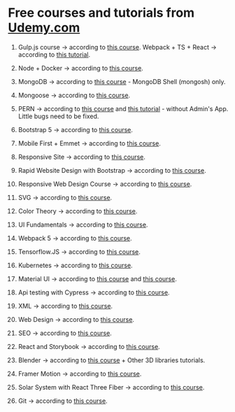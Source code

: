# Free courses and tutorials from [Udemy.com](https://www.udemy.com/)

1. Gulp.js course -> according to [this course](https://www.udemy.com/course/build-a-web-developer-starter-kit). Webpack +
   TS + React -> according to
   [this tutorial](https://dev.to/shivampawar/setup-react-application-using-typescript-and-webpack-2kn6).

2. Node + Docker -> according to [this course](https://www.udemy.com/course/build-and-deploy-a-nodejs-api).

3. MongoDB -> according to [this course](https://www.udemy.com/course/getting-started-with-mongodb) - MongoDB Shell (mongosh)
   only.

4. Mongoose -> according to [this course](https://www.udemy.com/course/mongoose).

5. PERN -> according to [this course](https://www.udemy.com/course/react-fullstack-with-nodeexpress-psql-and-aws) and
   [this tutorial](https://www.freecodecamp.org/news/fullstack-react-blog-app-with-express-and-psql) - without Admin's App.
   Little bugs need to be fixed.

6. Bootstrap 5 -> according to [this course](https://www.udemy.com/course/bootstrap-5-crash-course-2022).

7. Mobile First + Emmet -> according to [this course](https://www.udemy.com/course/emmet-video-tutorials).

8. Responsive Site -> according to [this course](https://www.udemy.com/course/learn-to-code-in-html-and-css).

9. Rapid Website Design with Bootstrap -> according to [this course](https://www.udemy.com/course/responsive-website-design).

10. Responsive Web Design Course -> according to
    [this course](https://www.udemy.com/course/the-complete-responsive-web-design-course).

11. SVG -> according to
    [this course](https://www.udemy.com/course/svg-basics-for-beginners-concepts-explained-with-examples).

12. Color Theory -> according to [this course](https://www.udemy.com/course/color-theory-hitt-nichols).

13. UI Fundamentals -> according to [this course](https://www.udemy.com/course/fundamentals-of-user-interface-design).

14. Webpack 5 -> according to [this course](https://www.udemy.com/course/webpack-5-fundamentals).

15. Tensorflow.JS -> according to [this course](https://www.udemy.com/course/tensorflowjs-crash-course-2020).

16. Kubernetes -> according to [this course](https://www.udemy.com/course/kubernetes-getting-started).

17. Material UI -> according to [this course](https://www.udemy.com/course/materialui-navbar) and
    [this course](https://www.udemy.com/course/responsive-header).

18. Api testing with Cypress -> according to
    [this course](https://www.udemy.com/course/api-testing-with-javascript-and-cypress-10).

19. XML -> according to [this course](https://www.udemy.com/course/xml-step-by-step-for-beginners).

20. Web Design -> according to [this course](https://www.udemy.com/course/web-design-secrets).

21. SEO -> according to [this course](https://www.udemy.com/course/seotutorial).

22. React and Storybook -> according to [this course](https://www.udemy.com/course/your-custom-react-component).

23. Blender -> according to [this course](https://www.udemy.com/course/blender-crash-course) + Other 3D libraries tutorials.

24. Framer Motion -> according to [this course](https://www.udemy.com/course/framer-motion-mastery).

25. Solar System with React Three Fiber -> according to
    [this course](https://www.udemy.com/course/create-a-solar-system-with-react-three-fiber).
26. Git -> according to [this course](https://www.udemy.com/course/learn-git-and-github-over-the-weekend).
